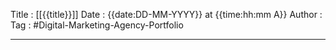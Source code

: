 Title : [[{{title}}]]
Date : {{date:DD-MM-YYYY}} at {{time:hh:mm  A}}
Author :
Tag : #Digital-Marketing-Agency-Portfolio

---------
